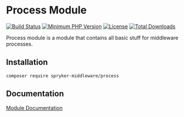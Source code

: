 # Process Module

[![Build Status](https://travis-ci.org/spryker-middleware/process.svg?branch=master)](https://travis-ci.org/spryker-middleware/process)
[![Minimum PHP Version](http://img.shields.io/badge/php-%3E%3D%207.1-8892BF.svg)](https://php.net/)
[![License](https://poser.pugx.org/spryker-middleware/process/license.svg)](https://packagist.org/packages/spryker-middleware/process)
[![Total Downloads](https://poser.pugx.org/spryker-middleware/process/d/total.svg)](https://packagist.org/packages/spryker-middleware/process)

Process module is a module that contains all basic stuff for middleware processes.

## Installation

```
composer require spryker-middleware/process
```

## Documentation
[Module Documentation](https://documentation.spryker.com/spryker-middleware.htm)
